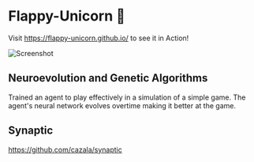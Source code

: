 # Flappy-Unicorn :unicorn:
Visit https://flappy-unicorn.github.io/ to see it in Action!

![Screenshot](unicornvid.gif)

## Neuroevolution and Genetic Algorithms 
Trained an agent to play effectively in a simulation of a simple game. The agent's neural network evolves overtime making it better at the game. 

## Synaptic 
https://github.com/cazala/synaptic
